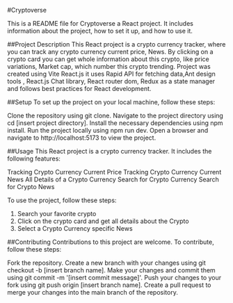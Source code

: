 #Cryptoverse

This is a README file for Cryptoverse a React project. It includes information about the project, how to set it up, and how to use it.

##Project Description
This React project is a crypto currency tracker, where you can track any crypto currency current price, News. By clicking on a crypto card you can get whole information about this crypto, like price variations, Market cap, which number this crypto trending. Project was created using Vite React.js it uses Rapid API for fetching data,Ant design tools , React.js Chat library, React router dom, Redux as a state manager and follows best practices for React development.

##Setup
To set up the project on your local machine, follow these steps:

Clone the repository using git clone.
Navigate to the project directory using cd [insert project directory].
Install the necessary dependencies using npm install.
Run the project locally using npm run dev.
Open a browser and navigate to http://localhost:5173 to view the project.

##Usage
This React project is a crypto currency tracker. It includes the following features:

Tracking Crypto Currency Current Price
Tracking Crypto Currency Current News
All Details of a Crypto Currency
Search for Crypto Currency
Search for Crypto News

To use the project, follow these steps:

1. Search your favorite crypto
2. Click on the crypto card and get all details about the Crypto
3. Select a Crypto Currency specific News

##Contributing
Contributions to this project are welcome. To contribute, follow these steps:

Fork the repository.
Create a new branch with your changes using git checkout -b [insert branch name].
Make your changes and commit them using git commit -m '[insert commit message]'.
Push your changes to your fork using git push origin [insert branch name].
Create a pull request to merge your changes into the main branch of the repository.
